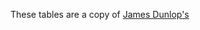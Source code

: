 These tables are a copy of [James Dunlop's](http://www.star.bnl.gov/protected/common/common2014/trigger2014/plots_au200gev/)
